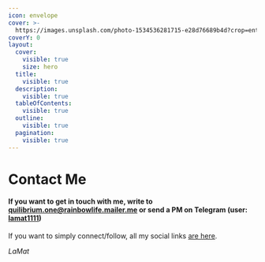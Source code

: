 ```yaml
---
icon: envelope
cover: >-
  https://images.unsplash.com/photo-1534536281715-e28d76689b4d?crop=entropy&cs=srgb&fm=jpg&ixid=M3wxOTcwMjR8MHwxfHNlYXJjaHwyfHxjb250YWN0fGVufDB8fHx8MTcxODcxNTIwNXww&ixlib=rb-4.0.3&q=85
coverY: 0
layout:
  cover:
    visible: true
    size: hero
  title:
    visible: true
  description:
    visible: true
  tableOfContents:
    visible: true
  outline:
    visible: true
  pagination:
    visible: true
---
```


# Contact Me

#### If you want to get in touch with me, write to [quilibrium.one@rainbowlife.mailer.me](mailto:quilibrium.one@rainbowlife.mailer.me) or send a PM on Telegram (user: [lamat1111](https://t.me/lamat1111))

If you want to simply connect/follow, all my social links [are here](https://linktr.ee/lamat1111).

_LaMat_
